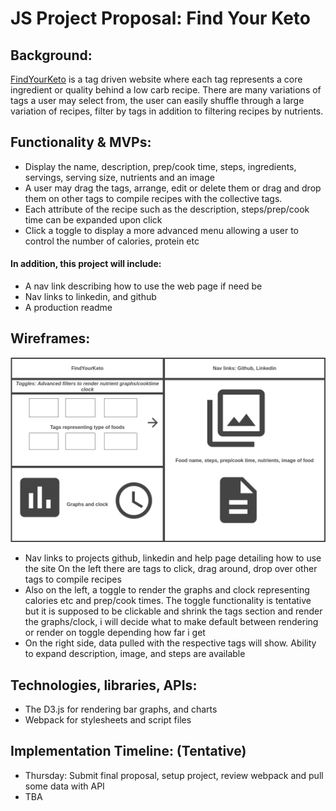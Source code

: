 # JS Project Proposal: Find Your Keto

## Background:
[FindYourKeto](https://ishsgit.github.io/FindYourKetoRedux/)  is a tag driven website where each tag represents a core ingredient or quality behind a low carb recipe. There are many variations of tags a user may select from, the user can easily shuffle through a large variation of recipes, filter by tags in addition to filtering recipes by nutrients.

## Functionality & MVPs:

- Display the name, description, prep/cook time, steps, ingredients, servings, serving size, nutrients and an image
- A user may drag the tags, arrange, edit or delete them or drag and drop them on other tags to compile recipes with the collective tags.
- Each attribute of the recipe such as the description, steps/prep/cook time can be expanded upon click
- Click a toggle to display a more advanced menu allowing a user to control the number of calories, protein etc

#### In addition, this project will include:

- A nav link describing how to use the web page if need be
- Nav links to linkedin, and github
- A production readme

## Wireframes:

![This is an image](Wireframe.png)

- Nav links to projects github, linkedin and help page detailing how to use the site
  On the left there are tags to click, drag around, drop over other tags to compile recipes
- Also on the left, a toggle to render the graphs and clock representing calories etc and prep/cook times. The toggle functionality is tentative but it is supposed to be clickable and shrink the tags section and render the graphs/clock, i will decide what to make default between rendering or render on toggle depending how far i get
- On the right side, data pulled with the respective tags will show. Ability to expand description, image, and steps are available

## Technologies, libraries, APIs:

- The D3.js for rendering bar graphs, and charts
- Webpack for stylesheets and script files

## Implementation Timeline: (Tentative)

- Thursday: Submit final proposal, setup project, review webpack and pull some data with API
- TBA
